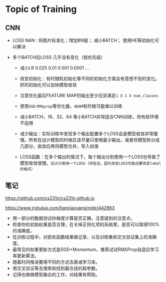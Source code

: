 # Topic of Training

## CNN

- LOSS NAN : 将图片标准化；增加BN层； 减小BATCH； 使用HE等初始化可以解决

- 多个BATCH后LOSS 几乎没有变化（按优先级）

    - 减小LR 0.025 0.01 0.001 0.0001 ...

    - 改变初始化：有时随机初始化等不同的初始化方案会有意想不到的变化。好的初始化可以加快模型收敛

    - 注意优化最后FEATURE MAP的输出至少应该满足`1 X 1 X num_classes`

    - 使用`SGD` `RMSprop`等优化器，`ADAM`有时候可能难以训练

    - 减小BATCH，16、32、64 等小BATCH非常适合CNN训练，但有些环境不适用

    - 减少输出：实际训练中发现多个输出配置多个LOSS会是模型收敛非常缓慢。所有在设计模型的时候应该尽量只使用最少输出，或者将模型拆分成几部分，收敛后再将模型合并，导入权值

    - LOSS函数：在多个输出的情况下，每个输出分别使用一个LOSS也导致了模型收敛很慢。`设计只使用一个LOSS（待验证，因为改变LOSS可能还要改变label的格式）`

## 笔记

https://github.com/cs231n/cs231n.github.io

https://www.zybuluo.com/hanxiaoyang/note/442863

- 用一部分的数据测试你梯度计算是否正确，注意提到的注意点。
- 检查你的初始权重是否合理，在关掉正则化项的系统里，是否可以取得100%的准确度。
- 在训练过程中，对损失函数结果做记录，以及训练集和交叉验证集上的准确度。
- 最常见的权重更新方式是SGD+Momentum，推荐试试RMSProp自适应学习率更新算法。
- 随着时间推进要用不同的方式去衰减学习率。
- 用交叉验证等去搜索和找到最合适的超参数。
- 记得也做做模型融合的工作，对结果有帮助。

